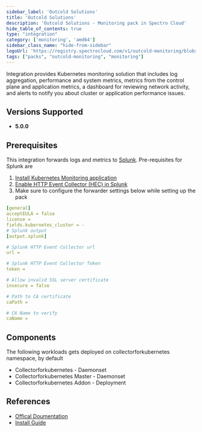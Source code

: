```yaml
---
sidebar_label: 'Outcold Solutions'
title: 'Outcold Solutions'
description: 'Outcold Solutions - Monitoring pack in Spectro Cloud'
hide_table_of_contents: true
type: "integration"
category: ['monitoring', 'amd64']
sidebar_class_name: "hide-from-sidebar"
logoUrl: 'https://registry.spectrocloud.com/v1/outcold-monitoring/blobs/sha256:3140960d1f39649ad821cfc59450d3c164079b03d15387b2e638eae07442af41?type=image/png'
tags: ["packs", "outcold-monitoring", "monitoring"]
---
```



Integration provides Kubernetes monitoring solution that includes log aggregation, performance and system metrics, metrics from the control plane and application metrics, a dashboard for reviewing network activity, and alerts to notify you about cluster or application performance issues.

## Versions Supported

<Tabs queryString="versions">
<TabItem label="5.0.x" value="5.0.x">

* **5.0.0**

</TabItem>
</Tabs>

## Prerequisites

This integration forwards logs and metrics to [Splunk](https://www.splunk.com/). Pre-requisites for Splunk are
1. [Install Kubernetes Monitoring application](https://www.outcoldsolutions.com/docs/monitoring-kubernetes/v5/installation/#install-monitoring-kubernetes-application)
2. [Enable HTTP Event Collector (HEC) in Splunk](https://www.outcoldsolutions.com/docs/monitoring-kubernetes/v5/installation/#enable-http-event-collector-in-splunk)
3. Make sure to configure the forwarder settings below while setting up the pack

```yaml
[general]
acceptEULA = false
license =
fields.kubernetes_cluster = -
# Splunk output
[output.splunk]

# Splunk HTTP Event Collector url
url =

# Splunk HTTP Event Collector Token
token =

# Allow invalid SSL server certificate
insecure = false

# Path to CA certificate
caPath =

# CA Name to verify
caName =
```
## Components

The following workloads gets deployed on collectorforkubernetes namespace, by default
* Collectorforkubernetes - Daemonset
* Collectorforkubernetes Master - Daemonset
* Collectorforkubernetes Addon - Deployment

## References

- [Offical Doumentation](https://www.outcoldsolutions.com/docs/monitoring-kubernetes/v5)
- [Install Guide](https://www.outcoldsolutions.com/docs/monitoring-kubernetes/v5/installation)
